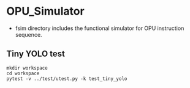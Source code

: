 # OPU_Simulator

* fsim directory includes the functional simulator for OPU instruction sequence.

## Tiny YOLO test
```
mkdir workspace
cd workspace
pytest -v ../test/utest.py -k test_tiny_yolo
```
